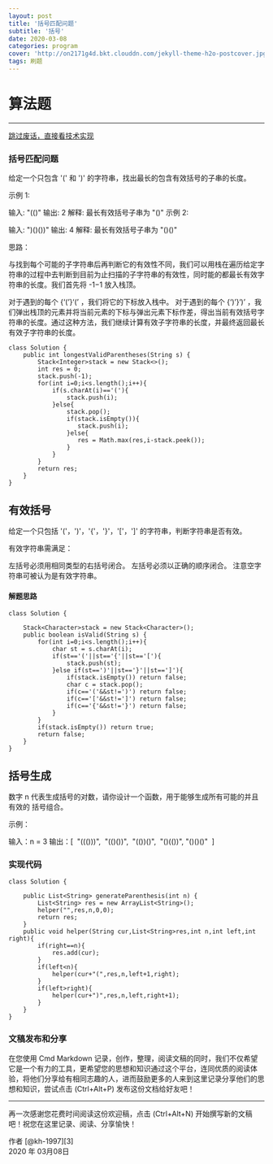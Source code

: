 ```yaml
---
layout: post
title: '括号匹配问题'
subtitle: '括号'
date: 2020-03-08
categories: program
cover: 'http://on2171g4d.bkt.clouddn.com/jekyll-theme-h2o-postcover.jpg'
tags: 刷题
---
```


# 算法题

------

[跳过废话，直接看技术实现 ](#build) 

### 括号匹配问题

给定一个只包含 '(' 和 ')' 的字符串，找出最长的包含有效括号的子串的长度。

示例 1:

输入: "(()"
输出: 2
解释: 最长有效括号子串为 "()"
示例 2:

输入: ")()())"
输出: 4
解释: 最长有效括号子串为 "()()"

思路：

与找到每个可能的子字符串后再判断它的有效性不同，我们可以用栈在遍历给定字符串的过程中去判断到目前为止扫描的子字符串的有效性，同时能的都最长有效字符串的长度。我们首先将 -1−1 放入栈顶。

对于遇到的每个 {‘(’}‘(’ ，我们将它的下标放入栈中。
对于遇到的每个 {‘)’}‘)’ ，我们弹出栈顶的元素并将当前元素的下标与弹出元素下标作差，得出当前有效括号字符串的长度。通过这种方法，我们继续计算有效子字符串的长度，并最终返回最长有效子字符串的长度。

```
class Solution {
    public int longestValidParentheses(String s) {
        Stack<Integer>stack = new Stack<>();
        int res = 0;
        stack.push(-1);
        for(int i=0;i<s.length();i++){
            if(s.charAt(i)=='('){
                stack.push(i);
            }else{
                stack.pop();
                if(stack.isEmpty()){
                   stack.push(i);
                }else{
                   res = Math.max(res,i-stack.peek());
                }
            }
        }
        return res;
    }
}
```

## 有效括号

给定一个只包括 '('，')'，'{'，'}'，'['，']' 的字符串，判断字符串是否有效。

有效字符串需满足：

左括号必须用相同类型的右括号闭合。
左括号必须以正确的顺序闭合。
注意空字符串可被认为是有效字符串。

#### 解题思路

```
class Solution {

    Stack<Character>stack = new Stack<Character>();
    public boolean isValid(String s) {
        for(int i=0;i<s.length();i++){
            char st = s.charAt(i);
            if(st=='('||st=='{'||st=='['){
                stack.push(st);
            }else if(st==')'||st=='}'||st==']'){
                if(stack.isEmpty()) return false;
                char c = stack.pop();
                if(c=='('&&st!=')') return false;
                if(c=='['&&st!=']') return false;
                if(c=='{'&&st!='}') return false;
            }
        }
        if(stack.isEmpty()) return true;
        return false;
    }
}
```

#### 

## 括号生成

数字 n 代表生成括号的对数，请你设计一个函数，用于能够生成所有可能的并且 有效的 括号组合。

示例：

输入：n = 3
输出：[
​       "((()))",
​       "(()())",
​       "(())()",
​       "()(())",
​       "()()()"
​     ]

### 实现代码

```
class Solution {

    public List<String> generateParenthesis(int n) {
        List<String> res = new ArrayList<String>();
        helper("",res,n,0,0);
        return res;
    }
    public void helper(String cur,List<String>res,int n,int left,int right){
        if(right==n){
            res.add(cur);
        }
        if(left<n){
            helper(cur+"(",res,n,left+1,right);
        }
        if(left>right){
            helper(cur+")",res,n,left,right+1);
        }
    }
}
```



### 文稿发布和分享

在您使用 Cmd Markdown 记录，创作，整理，阅读文稿的同时，我们不仅希望它是一个有力的工具，更希望您的思想和知识通过这个平台，连同优质的阅读体验，将他们分享给有相同志趣的人，进而鼓励更多的人来到这里记录分享他们的思想和知识，尝试点击 <i class="icon-share"></i> (Ctrl+Alt+P) 发布这份文档给好友吧！

------

再一次感谢您花费时间阅读这份欢迎稿，点击 <i class="icon-file"></i> (Ctrl+Alt+N) 开始撰写新的文稿吧！祝您在这里记录、阅读、分享愉快！

作者 [@kh-1997][3]     
2020 年 03月08日    